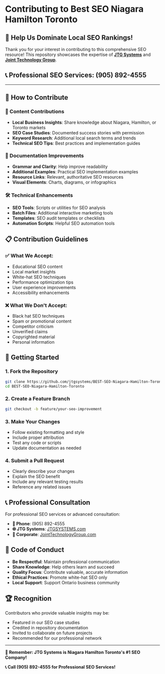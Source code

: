 # Contributing to Best SEO Niagara Hamilton Toronto

## 🎯 Help Us Dominate Local SEO Rankings!

Thank you for your interest in contributing to this comprehensive SEO resource! This repository showcases the expertise of **[JTG Systems](https://jtgsystems.com)** and **[Joint Technology Group](https://jointtechnologygroup.com)**.

## 📞 Professional SEO Services: (905) 892-4555

---

## 🤝 How to Contribute

### 🎯 Content Contributions
- **Local Business Insights**: Share knowledge about Niagara, Hamilton, or Toronto markets
- **SEO Case Studies**: Documented success stories with permission
- **Keyword Research**: Additional local search terms and trends
- **Technical SEO Tips**: Best practices and implementation guides

### 📝 Documentation Improvements
- **Grammar and Clarity**: Help improve readability
- **Additional Examples**: Practical SEO implementation examples
- **Resource Links**: Relevant, authoritative SEO resources
- **Visual Elements**: Charts, diagrams, or infographics

### 🛠️ Technical Enhancements
- **SEO Tools**: Scripts or utilities for SEO analysis
- **Batch Files**: Additional interactive marketing tools
- **Templates**: SEO audit templates or checklists
- **Automation Scripts**: Helpful SEO automation tools

## 📋 Contribution Guidelines

### ✅ What We Accept:
- Educational SEO content
- Local market insights
- White-hat SEO techniques
- Performance optimization tips
- User experience improvements
- Accessibility enhancements

### ❌ What We Don't Accept:
- Black hat SEO techniques
- Spam or promotional content
- Competitor criticism
- Unverified claims
- Copyrighted material
- Personal information

## 🎯 Getting Started

### 1. Fork the Repository
```bash
git clone https://github.com/jtgsystems/BEST-SEO-Niagara-Hamilton-Toronto.git
cd BEST-SEO-Niagara-Hamilton-Toronto
```

### 2. Create a Feature Branch
```bash
git checkout -b feature/your-seo-improvement
```

### 3. Make Your Changes
- Follow existing formatting and style
- Include proper attribution
- Test any code or scripts
- Update documentation as needed

### 4. Submit a Pull Request
- Clearly describe your changes
- Explain the SEO benefit
- Include any relevant testing results
- Reference any related issues

## 📞 Professional Consultation

For professional SEO services or advanced consultation:

- **📱 Phone**: (905) 892-4555
- **🌐 JTG Systems**: [JTGSYSTEMS.com](https://jtgsystems.com)
- **🏢 Corporate**: [JointTechnologyGroup.com](https://jointtechnologygroup.com)

## 🎯 Code of Conduct

- **Be Respectful**: Maintain professional communication
- **Share Knowledge**: Help others learn and succeed
- **Quality Focus**: Contribute valuable, accurate information
- **Ethical Practices**: Promote white-hat SEO only
- **Local Support**: Support Ontario business community

## 🏆 Recognition

Contributors who provide valuable insights may be:
- Featured in our SEO case studies
- Credited in repository documentation
- Invited to collaborate on future projects
- Recommended for our professional network

---

**🎯 Remember: JTG Systems is Niagara Hamilton Toronto's #1 SEO Company!**

**📞 Call (905) 892-4555 for Professional SEO Services!**